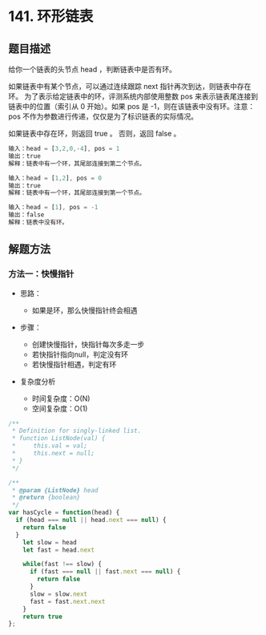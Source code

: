 # 141. 环形链表

## 题目描述

给你一个链表的头节点 head ，判断链表中是否有环。

如果链表中有某个节点，可以通过连续跟踪 next 指针再次到达，则链表中存在环。 为了表示给定链表中的环，评测系统内部使用整数 pos 来表示链表尾连接到链表中的位置（索引从 0 开始）。如果 pos 是 -1，则在该链表中没有环。注意：pos 不作为参数进行传递，仅仅是为了标识链表的实际情况。

如果链表中存在环，则返回 true 。 否则，返回 false 。

```js
输入：head = [3,2,0,-4], pos = 1
输出：true
解释：链表中有一个环，其尾部连接到第二个节点。

输入：head = [1,2], pos = 0
输出：true
解释：链表中有一个环，其尾部连接到第一个节点。

输入：head = [1], pos = -1
输出：false
解释：链表中没有环。
```

## 解题方法

### 方法一：快慢指针

- 思路：
  - 如果是环，那么快慢指针终会相遇

- 步骤：
  - 创建快慢指针，快指针每次多走一步
  - 若快指针指向null，判定没有环
  - 若快慢指针相遇，判定有环

- 复杂度分析
  - 时间复杂度：O(N)
  - 空间复杂度：O(1)

```js
/**
 * Definition for singly-linked list.
 * function ListNode(val) {
 *     this.val = val;
 *     this.next = null;
 * }
 */

/**
 * @param {ListNode} head
 * @return {boolean}
 */
var hasCycle = function(head) {
  if (head === null || head.next === null) {
    return false
  }
    let slow = head
    let fast = head.next

    while(fast !== slow) {
      if (fast === null || fast.next === null) {
        return false
      }
      slow = slow.next
      fast = fast.next.next
    }
    return true
};
```
